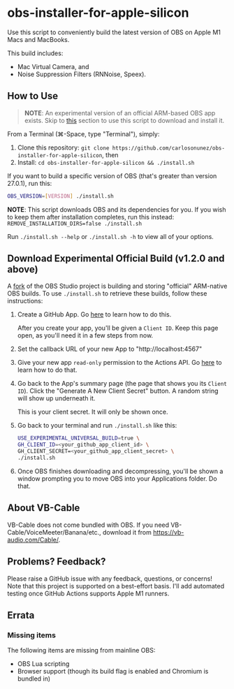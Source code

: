 # obs-installer-for-apple-silicon

Use this script to conveniently build the latest version of OBS on Apple M1 Macs and MacBooks.

This build includes:

* Mac Virtual Camera, and
* Noise Suppression Filters (RNNoise, Speex).

## How to Use

> **NOTE**: An experimental version of an official ARM-based OBS app
> exists. Skip to [this](#download-experimental-official-build-v120-and-above) section
> to use this script to download and install it.

From a Terminal (⌘-Space, type "Terminal"), simply:

1. Clone this repository: `git clone https://github.com/carlosonunez/obs-installer-for-apple-silicon`, then
2. Install: `cd obs-installer-for-apple-silicon && ./install.sh`

If you want to build a specific version of OBS (that's greater than version 27.0.1),
run this:

```sh
OBS_VERSION=[VERSION] ./install.sh
```

**NOTE**: This script downloads OBS and its dependencies for you. If you wish to keep them
after installation completes, run this instead:
`REMOVE_INSTALLATION_DIRS=false ./install.sh`

Run `./install.sh --help` or `./install.sh -h` to view all of your options.

## Download Experimental Official Build (v1.2.0 and above)

A [fork](https://github.com/PatTheMav/obs-studio/tree/universal-build) of the
OBS Studio project is building and storing "official" ARM-native OBS builds.
To use `./install.sh` to retrieve these builds, follow these instructions:

1. Create a GitHub App. Go
   [here](https://docs.github.com/en/developers/apps/building-github-apps/creating-a-github-app)
   to learn how to do this.

   After you create your app, you'll be given a `Client ID`. Keep this page
   open, as you'll need it in a few steps from now.

2. Set the callback URL of your new App to "http://localhost:4567"
   
3. Give your new app `read-only` permission to the Actions API. Go
   [here](https://docs.github.com/en/developers/apps/managing-github-apps/editing-a-github-apps-permissions)
   to learn how to do that.
4. Go back to the App's summary page (the page that shows you its `Client ID`).
   Click the "Generate A New Client Secret" button. A random string will show up
   underneath it.

   This is your client secret. It will only be shown once.
5. Go back to your terminal and run `./install.sh` like this:

   ```sh
   USE_EXPERIMENTAL_UNIVERSAL_BUILD=true \
   GH_CLIENT_ID=<your_github_app_client_id> \
   GH_CLIENT_SECRET=<your_github_app_client_secret> \
   ./install.sh
   ```
5. Once OBS finishes downloading and decompressing, you'll be shown a window
   prompting you to move OBS into your Applications folder. Do that.

## About VB-Cable

VB-Cable does not come bundled with OBS. If you need VB-Cable/VoiceMeeter/Banana/etc.,
download it from https://vb-audio.com/Cable/.

## Problems? Feedback?

Please raise a GitHub issue with any feedback, questions, or concerns! Note that this project
is supported on a best-effort basis. I'll add automated testing once GitHub Actions
supports Apple M1 runners.

## Errata

### Missing items

The following items are missing from mainline OBS:

- OBS Lua scripting
- Browser support (though its build flag is enabled and Chromium is bundled in)
